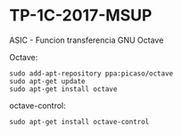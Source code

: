 # TP-1C-2017-MSUP
ASIC - Funcion transferencia GNU Octave

Octave: 
```
sudo add-apt-repository ppa:picaso/octave
sudo apt-get update
sudo apt-get install octave
```

octave-control: 
```
sudo apt-get install octave-control
```
